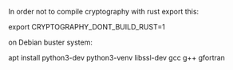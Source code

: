 In order not to compile cryptography with rust export this:

export CRYPTOGRAPHY_DONT_BUILD_RUST=1

on Debian buster system:

apt install python3-dev python3-venv libssl-dev gcc g++ gfortran

